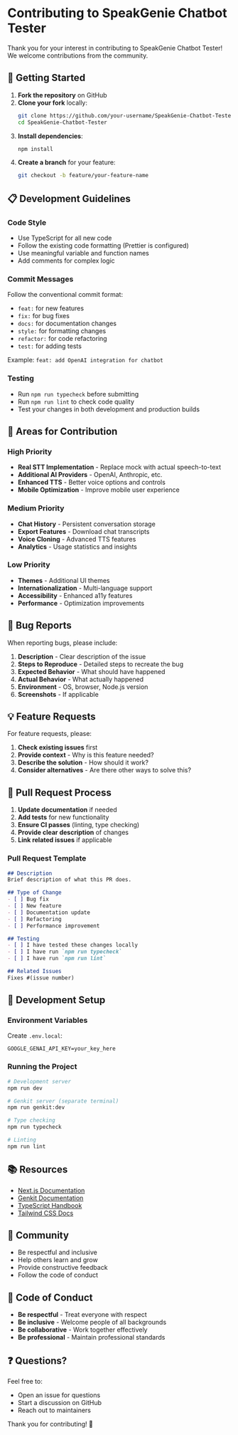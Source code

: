 # Contributing to SpeakGenie Chatbot Tester

Thank you for your interest in contributing to SpeakGenie Chatbot Tester! We welcome contributions from the community.

## 🚀 Getting Started

1. **Fork the repository** on GitHub
2. **Clone your fork** locally:
   ```bash
   git clone https://github.com/your-username/SpeakGenie-Chatbot-Tester.git
   cd SpeakGenie-Chatbot-Tester
   ```
3. **Install dependencies**:
   ```bash
   npm install
   ```
4. **Create a branch** for your feature:
   ```bash
   git checkout -b feature/your-feature-name
   ```

## 📋 Development Guidelines

### Code Style

- Use TypeScript for all new code
- Follow the existing code formatting (Prettier is configured)
- Use meaningful variable and function names
- Add comments for complex logic

### Commit Messages

Follow the conventional commit format:
- `feat:` for new features
- `fix:` for bug fixes
- `docs:` for documentation changes
- `style:` for formatting changes
- `refactor:` for code refactoring
- `test:` for adding tests

Example: `feat: add OpenAI integration for chatbot`

### Testing

- Run `npm run typecheck` before submitting
- Run `npm run lint` to check code quality
- Test your changes in both development and production builds

## 🎯 Areas for Contribution

### High Priority
- **Real STT Implementation** - Replace mock with actual speech-to-text
- **Additional AI Providers** - OpenAI, Anthropic, etc.
- **Enhanced TTS** - Better voice options and controls
- **Mobile Optimization** - Improve mobile user experience

### Medium Priority
- **Chat History** - Persistent conversation storage
- **Export Features** - Download chat transcripts
- **Voice Cloning** - Advanced TTS features
- **Analytics** - Usage statistics and insights

### Low Priority
- **Themes** - Additional UI themes
- **Internationalization** - Multi-language support
- **Accessibility** - Enhanced a11y features
- **Performance** - Optimization improvements

## 🐛 Bug Reports

When reporting bugs, please include:

1. **Description** - Clear description of the issue
2. **Steps to Reproduce** - Detailed steps to recreate the bug
3. **Expected Behavior** - What should have happened
4. **Actual Behavior** - What actually happened
5. **Environment** - OS, browser, Node.js version
6. **Screenshots** - If applicable

## 💡 Feature Requests

For feature requests, please:

1. **Check existing issues** first
2. **Provide context** - Why is this feature needed?
3. **Describe the solution** - How should it work?
4. **Consider alternatives** - Are there other ways to solve this?

## 📝 Pull Request Process

1. **Update documentation** if needed
2. **Add tests** for new functionality
3. **Ensure CI passes** (linting, type checking)
4. **Provide clear description** of changes
5. **Link related issues** if applicable

### Pull Request Template

```markdown
## Description
Brief description of what this PR does.

## Type of Change
- [ ] Bug fix
- [ ] New feature
- [ ] Documentation update
- [ ] Refactoring
- [ ] Performance improvement

## Testing
- [ ] I have tested these changes locally
- [ ] I have run `npm run typecheck`
- [ ] I have run `npm run lint`

## Related Issues
Fixes #(issue number)
```

## 🔧 Development Setup

### Environment Variables

Create `.env.local`:
```env
GOOGLE_GENAI_API_KEY=your_key_here
```

### Running the Project

```bash
# Development server
npm run dev

# Genkit server (separate terminal)
npm run genkit:dev

# Type checking
npm run typecheck

# Linting
npm run lint
```

## 📚 Resources

- [Next.js Documentation](https://nextjs.org/docs)
- [Genkit Documentation](https://firebase.google.com/docs/genkit)
- [TypeScript Handbook](https://www.typescriptlang.org/docs/)
- [Tailwind CSS Docs](https://tailwindcss.com/docs)

## 🤝 Community

- Be respectful and inclusive
- Help others learn and grow
- Provide constructive feedback
- Follow the code of conduct

## 📄 Code of Conduct

- **Be respectful** - Treat everyone with respect
- **Be inclusive** - Welcome people of all backgrounds
- **Be collaborative** - Work together effectively
- **Be professional** - Maintain professional standards

## ❓ Questions?

Feel free to:
- Open an issue for questions
- Start a discussion on GitHub
- Reach out to maintainers

Thank you for contributing! 🎉
